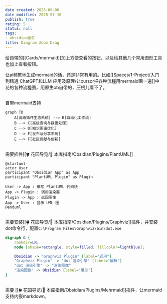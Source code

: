 ```yaml
---
date created: 2025-06-06
date modified: 2025-07-10
publish: true
rating: 5
status: null
tags:
- obsidian插件
title: Diagram Zoom Drag
---
```

给自带的[[Cards/mermaid]]加上方便查看的按钮，以及给其他几个常用图形工具也加上查看按钮。

让ai频繁地生成mermaid的话，还是非常有用的。比如[[Spaces/1-Project/入门到精通 ChatGPT和LLM 应用及原理/让cursor把各种流程用mermaid画一遍]]中花的各种流程图，用原生ob自带的，压根儿看不了。

##

自带mermaid支持

```mermaid
graph TD
    A[高级插件生态系统] --> B[自动化工作流]
    B --> C[高级查询与数据处理]
    C --> D[知识图谱优化]
    D --> E[发布与分享系统]
    E --> F[社区贡献与创新]
```

##

需要插件[[🍀 花园导览/🧰 本库指南/Obsidian/Plugins/PlantUML]]

```plantuml
@startuml
actor User
participant "Obsidian App" as App
participant "PlantUML Plugin" as Plugin

User -> App : 编写 PlantUML 代码块
App -> Plugin : 调用渲染器
Plugin -> App : 返回图像
App -> User : 显示 UML 图
@enduml
```

##

需要安装[[🍀 花园导览/🧰 本库指南/Obsidian/Plugins/Graphviz]]插件，并安装dot命令行，配置`C:\Program Files\Graphviz\bin\dot.exe`

```dot
digraph G {
    rankdir=LR;
    node [shape=rectangle, style=filled, fillcolor=lightblue];

    Obsidian -> "Graphviz Plugin" [label="调用"]
    "Graphviz Plugin" -> "dot 渲染引擎" [label="解析"]
    "dot 渲染引擎" -> "渲染图像"
    "渲染图像" -> Obsidian [label="展示"]
}
```

##

需要 [[🍀 花园导览/🧰 本库指南/Obsidian/Plugins/Mehrmaid]]插件，让mermaid支持内嵌markdown。
